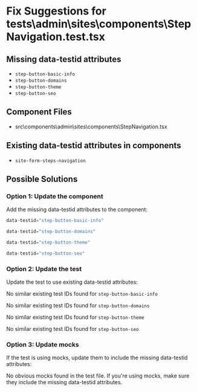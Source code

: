 # Fix Suggestions for tests\admin\sites\components\StepNavigation.test.tsx

## Missing data-testid attributes

- `step-button-basic-info`
- `step-button-domains`
- `step-button-theme`
- `step-button-seo`

## Component Files

- src\components\admin\sites\components\StepNavigation.tsx

## Existing data-testid attributes in components

- `site-form-steps-navigation`

## Possible Solutions

### Option 1: Update the component

Add the missing data-testid attributes to the component:

```jsx
data-testid="step-button-basic-info"
```

```jsx
data-testid="step-button-domains"
```

```jsx
data-testid="step-button-theme"
```

```jsx
data-testid="step-button-seo"
```

### Option 2: Update the test

Update the test to use existing data-testid attributes:

No similar existing test IDs found for `step-button-basic-info`

No similar existing test IDs found for `step-button-domains`

No similar existing test IDs found for `step-button-theme`

No similar existing test IDs found for `step-button-seo`

### Option 3: Update mocks

If the test is using mocks, update them to include the missing data-testid attributes:

No obvious mocks found in the test file. If you're using mocks, make sure they include the missing data-testid attributes.

